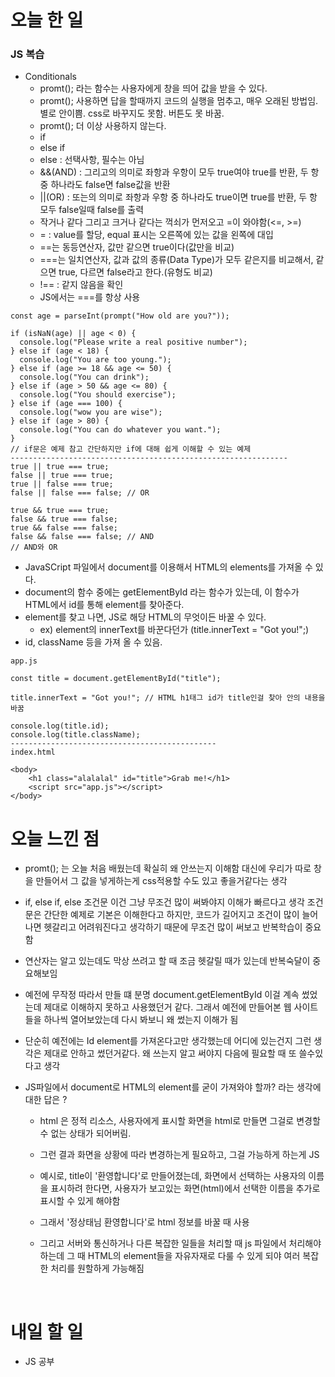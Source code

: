 # 오늘 한 일

### JS 복습

- Conditionals
  - promt(); 라는 함수는 사용자에게 창을 띄어 값을 받을 수 있다.
  - promt(); 사용하면 답을 할때까지 코드의 실행을 멈추고, 매우 오래된 방법임. 별로 안이쁨. css로 바꾸지도 못함. 버튼도 못 바꿈.
  - promt(); 더 이상 사용하지 않는다.
  - if
  - else if
  - else : 선택사항, 필수는 아님
  - &&(AND) : 그리고의 의미로 좌항과 우항이 모두 true여야 true를 반환, 두 항 중 하나라도 false면 false값을 반환
  - ||(OR) : 또는의 의미로 좌항과 우항 중 하나라도 true이면 true를 반환, 두 항 모두 false일때 false를 출력
  - 작거나 같다 그리고 크거나 같다는 꺽쇠가 먼저오고 =이 와야함(<=, >=)
  - = : value를 할당, equal 표시는 오른쪽에 있는 값을 왼쪽에 대입
  - ==는 동등연산자, 값만 같으면 true이다(값만을 비교)
  - ===는 일치연산자, 값과 값의 종류(Data Type)가 모두 같은지를 비교해서, 같으면 true, 다르면 false라고 한다.(유형도 비교)
  - !== : 같지 않음을 확인
  - JS에서는 ===를 항상 사용
    <br />

```
const age = parseInt(prompt("How old are you?"));

if (isNaN(age) || age < 0) {
  console.log("Please write a real positive number");
} else if (age < 18) {
  console.log("You are too young.");
} else if (age >= 18 && age <= 50) {
  console.log("You can drink");
} else if (age > 50 && age <= 80) {
  console.log("You should exercise");
} else if (age === 100) {
  console.log("wow you are wise");
} else if (age > 80) {
  console.log("You can do whatever you want.");
}
// if문은 예제 참고 간단하지만 if에 대해 쉽게 이해할 수 있는 예제
--------------------------------------------------------------
true || true === true;
false || true === true;
true || false === true;
false || false === false; // OR

true && true === true;
false && true === false;
true && false === false;
false && false === false; // AND
// AND와 OR
```

- JavaSCript 파일에서 document를 이용해서 HTML의 elements를 가져올 수 있다.
- document의 함수 중에는 getElementById 라는 함수가 있는데,
  이 함수가 HTML에서 id를 통해 element를 찾아준다.
- element를 찾고 나면, JS로 해당 HTML의 무엇이든 바꿀 수 있다.
  - ex) element의 innerText를 바꾼다던가 (title.innerText = "Got you!";)
- id, className 등을 가져 올 수 있음.

```
app.js

const title = document.getElementById("title");

title.innerText = "Got you!"; // HTML h1태그 id가 title인걸 찾아 안의 내용을 바꿈

console.log(title.id);
console.log(title.className);
----------------------------------------------
index.html

<body>
    <h1 class="alalalal" id="title">Grab me!</h1>
    <script src="app.js"></script>
</body>
```

# 오늘 느낀 점

- promt(); 는 오늘 처음 배웠는데 확실히 왜 안쓰는지 이해함 대신에 우리가 따로 창을 만들어서 그 값을 넣게하는게 css적용할 수도 있고 좋을거같다는 생각

- if, else if, else 조건문 이건 그냥 무조건 많이 써봐야지 이해가 빠르다고 생각 조건문은 간단한 예제로 기본은 이해한다고 하지만, 코드가 길어지고 조건이 많이 늘어나면 헷갈리고 어려워진다고 생각하기 때문에 무조건 많이 써보고 반복학습이 중요함

- 연산자는 알고 있는데도 막상 쓰려고 할 때 조금 헷갈릴 때가 있는데 반복숙달이 중요해보임

- 예전에 무작정 따라서 만들 떄 분명 document.getElementById 이걸 계속 썼었는데 제대로 이해하지 못하고 사용했던거 같다. 그래서 예전에 만들어본 웹 사이트들을 하나씩 열어보았는데 다시 봐보니 왜 썼는지 이해가 됨

- 단순히 예전에는 Id element를 가져온다고만 생각했는데 어디에 있는건지 그런 생각은 제대로 안하고 썼던거같다. 왜 쓰는지 알고 써야지 다음에 필요할 때 또 쓸수있다고 생각

- JS파일에서 document로 HTML의 element를 굳이 가져와야 할까? 라는 생각에 대한 답은 ?

  - html 은 정적 리소스, 사용자에게 표시할 화면을 html로 만들면 그걸로 변경할 수 없는 상태가 되어버림.
  - 그런 결과 화면을 상황에 따라 변경하는게 필요하고, 그걸 가능하게 하는게 JS

  - 예시로, title이 '환영합니다'로 만들어졌는데, 화면에서 선택하는 사용자의 이름을 표시하려 한다면, 사용자가 보고있는 화면(html)에서 선택한 이름을 추가로 표시할 수 있게 해야함

  - 그래서 '정상태님 환영합니다'로 html 정보를 바꿀 때 사용

  - 그리고 서버와 통신하거나 다른 복잡한 일들을 처리할 때 js 파일에서 처리해야하는데 그 때 HTML의 element들을 자유자재로 다룰 수 있게 되야 여러 복잡한 처리를 원할하게 가능해짐

<br />

# 내일 할 일

- JS 공부
